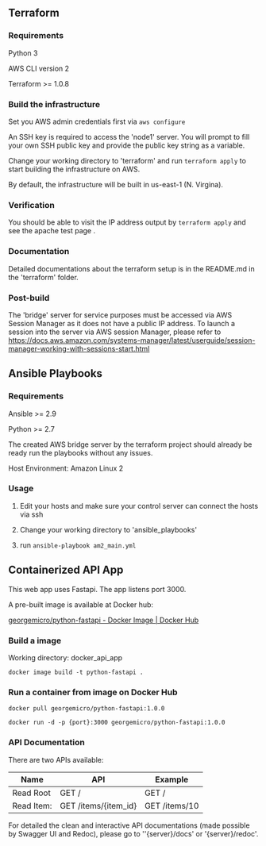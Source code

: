 ## Terraform

### Requirements

Python 3

AWS CLI version 2

Terraform >= 1.0.8

### Build the infrastructure

Set you AWS admin credentials first via `aws configure`

An SSH key is required to access the 'node1' server. You will prompt to fill  your own SSH public key and provide the public key string as a variable.

Change your working directory to 'terraform' and run `terraform apply` to start building the infrastructure on AWS.

By default, the infrastructure will be built in us-east-1 (N. Virgina).

### Verification

You should be able to visit the IP address output by ```terraform apply``` and see the apache test page .

### Documentation

Detailed documentations about the terraform setup is in the README.md in the 'terraform' folder.

### Post-build

The 'bridge' server for service purposes must be accessed via AWS Session Manager as it does not have a public IP address. To launch a session into the server via AWS session Manager, please refer to https://docs.aws.amazon.com/systems-manager/latest/userguide/session-manager-working-with-sessions-start.html



## Ansible Playbooks

### Requirements

Ansible >= 2.9

Python >= 2.7

The created AWS bridge server by the terraform project should already be ready run the playbooks without any issues.

Host Environment: Amazon Linux 2

### Usage

1. Edit your hosts and make sure your control server can connect the hosts via ssh

2. Change your working directory to 'ansible_playbooks'

3. run `ansible-playbook am2_main.yml`




## Containerized API App

This web app uses Fastapi. The app listens port 3000.

A pre-built image is available at Docker hub: 

[georgemicro/python-fastapi - Docker Image | Docker Hub](https://hub.docker.com/r/georgemicro/python-fastapi)

### Build a image

Working directory: docker_api_app

`docker image build -t python-fastapi .`

### Run a container from image on Docker Hub

`docker pull georgemicro/python-fastapi:1.0.0`

`docker run -d -p {port}:3000 georgemicro/python-fastapi:1.0.0`

### API Documentation

There are two APIs available:

| Name       | API                     | Example       |
| ---------- | ----------------------- | ------------- |
| Read Root  | GET	/                | GET /         |
| Read Item: | GET	/items/{item_id} | GET /items/10 |

For detailed the clean and interactive API documentations (made possible by Swagger UI and Redoc), please go to ''{server}/docs' or '{server}/redoc'.

